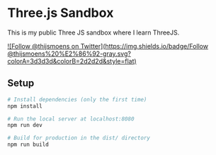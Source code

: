 # Three.js Sandbox

This is my public Three JS sandbox where I learn ThreeJS.

[![Follow @thijsmoens on Twitter](https://img.shields.io/badge/Follow @thijsmoens%20%E2%86%92-gray.svg?colorA=3d3d3d&colorB=2d2d2d&style=flat)](https://twitter.com/thijsmoens/)


## Setup
```bash
# Install dependencies (only the first time)
npm install

# Run the local server at localhost:8080
npm run dev

# Build for production in the dist/ directory
npm run build
```
